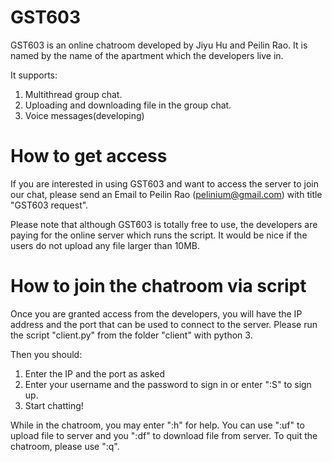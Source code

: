 # GST603
GST603 is an online chatroom developed by Jiyu Hu and Peilin Rao. It is named by the name of the apartment which the developers live in.

It supports:
1. Multithread group chat.
2. Uploading and downloading file in the group chat.
3. Voice messages(developing)

# How to get access
If you are interested in using GST603 and want to access the server to join our chat, please send an Email to Peilin Rao (pelinium@gmail.com) with title "GST603 request".

Please note that although GST603 is totally free to use, the developers are paying for the online server which runs the script. It would be nice if the users do not upload any file larger than 10MB.

# How to join the chatroom via script
Once you are granted access from the developers, you will have the IP address and the port that can be used to connect to the server. Please run the script "client.py" from the folder "client" with python 3.

Then you should:
1. Enter the IP and the port as asked
2. Enter your username and the password to sign in or enter ":S" to sign up.
3. Start chatting!

While in the chatroom, you may enter ":h" for help.
You can use ":uf" to upload file to server and you ":df" to download file from server.
To quit the chatroom, please use ":q".
